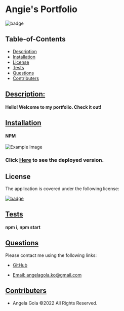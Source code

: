 # Angie's Portfolio


  ![badge](https://img.shields.io/badge/license-mit-blue)

## Table-of-Contents

  * [Description](#description)
  * [Installation](#installation)
  * [License](#license)
  * [Tests](#tests)
  * [Questions](#questions)
  * [Contributers](#contributers)
  

  ## [Description:](#table-of-contents)


  #### Hello! Welcome to my portfolio. Check it out! 


  ## [Installation](#table-of-contents)


  #### NPM



  ![Example Image](https://user-images.githubusercontent.com/95582357/185826071-33cb6d21-ebf6-4a0d-a4c2-c7a3ec645be5.png)

  ### Click [Here](https://angelagola-ko.github.io/Portfolio-2022/) to see the deployed version.
  
  ## License
    
  The application is covered under the following license:
    
  
  [![badge](https://img.shields.io/badge/license-mit-blue)](http://choosealicense.com/licenses/mit/)
    


  ## [Tests](#table-of-contents)


  #### npm i, npm start


  ## [Questions](#table-of-contents)


  Please contact me using the following links:
  

  * [GitHub](http://github.com/angelagola-ko)

  * [Email: angelagola.ko@gmail.com](mailto:angelagola.ko@gmail.com)

  ## [Contributers](#table-of-contents)


  * Angela Gola &copy;2022 All Rights Reserved.
